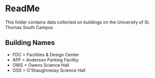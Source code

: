 # ReadMe
This folder contains data collected on buildings on the University of St. Thomas South Campus

## Building Names
- FDC = Facilities & Design Center
- APF = Anderson Parking Facility
- OWS = Owens Science Hall
- OSS = O’Shaughnessy Science Hall
